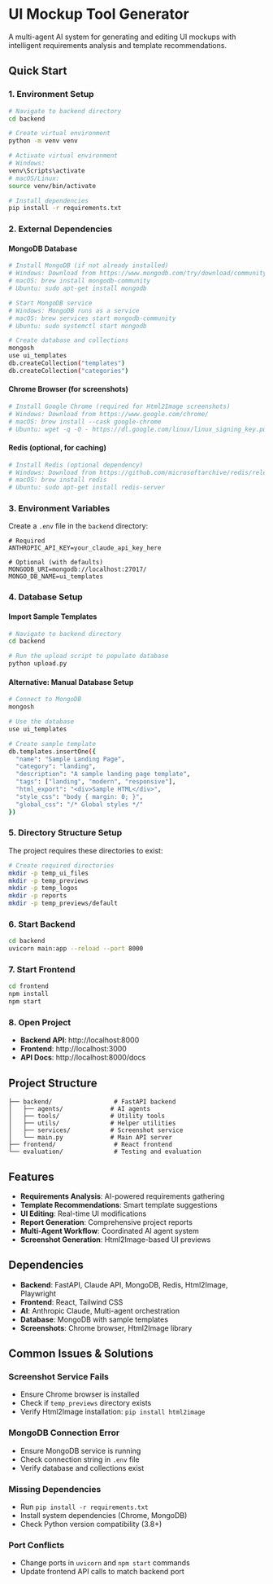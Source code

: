 # UI Mockup Tool Generator

A multi-agent AI system for generating and editing UI mockups with intelligent requirements analysis and template recommendations.

## Quick Start

### 1. Environment Setup

```bash
# Navigate to backend directory
cd backend

# Create virtual environment
python -m venv venv

# Activate virtual environment
# Windows:
venv\Scripts\activate
# macOS/Linux:
source venv/bin/activate

# Install dependencies
pip install -r requirements.txt
```

### 2. External Dependencies

#### MongoDB Database
```bash
# Install MongoDB (if not already installed)
# Windows: Download from https://www.mongodb.com/try/download/community
# macOS: brew install mongodb-community
# Ubuntu: sudo apt-get install mongodb

# Start MongoDB service
# Windows: MongoDB runs as a service
# macOS: brew services start mongodb-community
# Ubuntu: sudo systemctl start mongodb

# Create database and collections
mongosh
use ui_templates
db.createCollection("templates")
db.createCollection("categories")
```

#### Chrome Browser (for screenshots)
```bash
# Install Google Chrome (required for Html2Image screenshots)
# Windows: Download from https://www.google.com/chrome/
# macOS: brew install --cask google-chrome
# Ubuntu: wget -q -O - https://dl.google.com/linux/linux_signing_key.pub | sudo apt-key add -
```

#### Redis (optional, for caching)
```bash
# Install Redis (optional dependency)
# Windows: Download from https://github.com/microsoftarchive/redis/releases
# macOS: brew install redis
# Ubuntu: sudo apt-get install redis-server
```

### 3. Environment Variables

Create a `.env` file in the `backend` directory:

```env
# Required
ANTHROPIC_API_KEY=your_claude_api_key_here

# Optional (with defaults)
MONGODB_URI=mongodb://localhost:27017/
MONGO_DB_NAME=ui_templates
```

### 4. Database Setup

#### Import Sample Templates
```bash
# Navigate to backend directory
cd backend

# Run the upload script to populate database
python upload.py
```

#### Alternative: Manual Database Setup
```bash
# Connect to MongoDB
mongosh

# Use the database
use ui_templates

# Create sample template
db.templates.insertOne({
  "name": "Sample Landing Page",
  "category": "landing",
  "description": "A sample landing page template",
  "tags": ["landing", "modern", "responsive"],
  "html_export": "<div>Sample HTML</div>",
  "style_css": "body { margin: 0; }",
  "global_css": "/* Global styles */"
})
```

### 5. Directory Structure Setup

The project requires these directories to exist:

```bash
# Create required directories
mkdir -p temp_ui_files
mkdir -p temp_previews
mkdir -p temp_logos
mkdir -p reports
mkdir -p temp_previews/default
```

### 6. Start Backend

```bash
cd backend
uvicorn main:app --reload --port 8000
```

### 7. Start Frontend

```bash
cd frontend
npm install
npm start
```

### 8. Open Project

- **Backend API**: http://localhost:8000
- **Frontend**: http://localhost:3000
- **API Docs**: http://localhost:8000/docs

## Project Structure

```
├── backend/                 # FastAPI backend
│   ├── agents/             # AI agents
│   ├── tools/              # Utility tools
│   ├── utils/              # Helper utilities
│   ├── services/           # Screenshot service
│   └── main.py             # Main API server
├── frontend/                # React frontend
└── evaluation/              # Testing and evaluation
```

## Features

- **Requirements Analysis**: AI-powered requirements gathering
- **Template Recommendations**: Smart template suggestions
- **UI Editing**: Real-time UI modifications
- **Report Generation**: Comprehensive project reports
- **Multi-Agent Workflow**: Coordinated AI agent system
- **Screenshot Generation**: Html2Image-based UI previews

## Dependencies

- **Backend**: FastAPI, Claude API, MongoDB, Redis, Html2Image, Playwright
- **Frontend**: React, Tailwind CSS
- **AI**: Anthropic Claude, Multi-agent orchestration
- **Database**: MongoDB with sample templates
- **Screenshots**: Chrome browser, Html2Image library

## Common Issues & Solutions

### Screenshot Service Fails
- Ensure Chrome browser is installed
- Check if `temp_previews` directory exists
- Verify Html2Image installation: `pip install html2image`

### MongoDB Connection Error
- Ensure MongoDB service is running
- Check connection string in `.env` file
- Verify database and collections exist

### Missing Dependencies
- Run `pip install -r requirements.txt`
- Install system dependencies (Chrome, MongoDB)
- Check Python version compatibility (3.8+)

### Port Conflicts
- Change ports in `uvicorn` and `npm start` commands
- Update frontend API calls to match backend port
